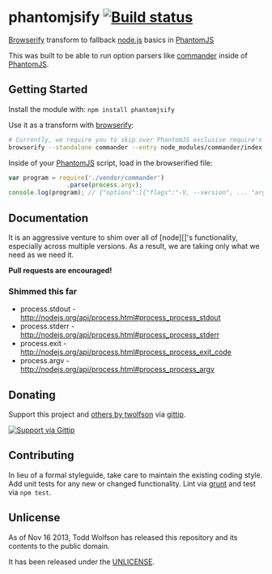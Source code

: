 # phantomjsify [![Build status](https://travis-ci.org/twolfson/phantomjssmith.png?branch=master)](https://travis-ci.org/twolfson/phantomjssmith)

[Browserify][] transform to fallback [node.js][] basics in [PhantomJS][]

This was built to be able to run option parsers like [commander][] inside of [PhantomJS][].

[Browserify]: https://github.com/substack/node-browserify
[node.js]: http://nodejs.org/
[PhantomJS]: http://phantomjs.org/
[commander]: https://github.com/visionmedia/commander.js

## Getting Started
Install the module with: `npm install phantomjsify`

Use it as a transform with [browserify][]:

```bash
# Currently, we require you to skip over PhantomJS exclusive require's (e.g. `system`)
browserify --standalone commander --entry node_modules/commander/index.js --transform phantomjsify --external system --outfile vendor/commander.js
```

Inside of your [PhantomJS][] script, load in the browserified file:

```js
var program = require('./vendor/commander')
                .parse(process.argv);
console.log(program); // {"options":[{"flags":"-V, --version", ... "args":[]}
```

## Documentation
It is an aggressive venture to shim over all of [node][]'s functionality, especially across multiple versions. As a result, we are taking only what we need as we need it.

**Pull requests are encouraged!**

### Shimmed this far
- process.stdout - http://nodejs.org/api/process.html#process_process_stdout
- process.stderr - http://nodejs.org/api/process.html#process_process_stderr
- process.exit - http://nodejs.org/api/process.html#process_process_exit_code
- process.argv - http://nodejs.org/api/process.html#process_process_argv

## Donating
Support this project and [others by twolfson][gittip] via [gittip][].

[![Support via Gittip][gittip-badge]][gittip]

[gittip-badge]: https://rawgithub.com/twolfson/gittip-badge/master/dist/gittip.png
[gittip]: https://www.gittip.com/twolfson/

## Contributing
In lieu of a formal styleguide, take care to maintain the existing coding style. Add unit tests for any new or changed functionality. Lint via [grunt](https://github.com/gruntjs/grunt) and test via `npm test`.

## Unlicense
As of Nov 16 2013, Todd Wolfson has released this repository and its contents to the public domain.

It has been released under the [UNLICENSE][].

[UNLICENSE]: UNLICENSE
